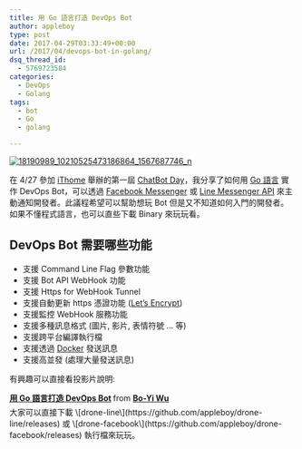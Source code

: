 ```yaml
---
title: 用 Go 語言打造 DevOps Bot
author: appleboy
type: post
date: 2017-04-29T03:33:49+00:00
url: /2017/04/devops-bot-in-golang/
dsq_thread_id:
  - 5769723584
categories:
  - DevOps
  - Golang
tags:
  - bot
  - Go
  - golang

---
```

[<img src="https://i0.wp.com/c1.staticflickr.com/5/4173/34200999131_48c1b84dd2_z.jpg?w=840&#038;ssl=1" alt="18190989_10210525473186864_1567687746_n" data-recalc-dims="1" />][1]

在 4/27 參加 [iThome][2] 舉辦的第一屆 [ChatBot Day][3]，我分享了如何用 [Go 語言][4] 實作 DevOps Bot，可以透過 [Facebook Messenger][5] 或 [Line Messenger API][6] 來主動通知開發者。此議程希望可以幫助想玩 Bot 但是又不知道如何入門的開發者。如果不懂程式語言，也可以直些下載 Binary 來玩玩看。

<!--more-->

## DevOps Bot 需要哪些功能

  * 支援 Command Line Flag 參數功能
  * 支援 Bot API WebHook 功能
  * 支援 Https for WebHook Tunnel
  * 支援自動更新 https 憑證功能 ([Let’s Encrypt][7])
  * 支援監控 WebHook 服務功能
  * 支援多種訊息格式 (圖片, 影片, 表情符號 … 等)
  * 支援跨平台編譯執行檔
  * 支援透過 [Docker][8] 發送訊息
  * 支援高並發 (處理大量發送訊息)

有興趣可以直接看投影片說明:

<div style="margin-bottom:5px">
  <strong> <a href="//www.slideshare.net/appleboy/go-devops-bot" title="用 Go 語言打造 DevOps Bot" target="_blank">用 Go 語言打造 DevOps Bot</a> </strong> from <strong><a target="_blank" href="https://www.slideshare.net/appleboy">Bo-Yi Wu</a></strong>
</div> 大家可以直接下載 \[drone-line\](https://github.com/appleboy/drone-line/releases) 或 \[drone-facebook\](https://github.com/appleboy/drone-facebook/releases) 執行檔來玩玩。

 [1]: https://www.flickr.com/photos/appleboy/34200999131/in/dateposted-public/ "18190989_10210525473186864_1567687746_n"
 [2]: http://www.ithome.com.tw/
 [3]: http://chatbot.ithome.com.tw/
 [4]: https://golang.org
 [5]: https://developers.facebook.com/docs/messenger-platform
 [6]: https://developers.line.me/messaging-api/overview
 [7]: https://letsencrypt.org/
 [8]: https://www.docker.com/